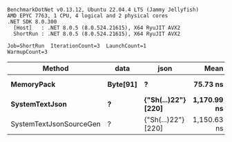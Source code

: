 ```

BenchmarkDotNet v0.13.12, Ubuntu 22.04.4 LTS (Jammy Jellyfish)
AMD EPYC 7763, 1 CPU, 4 logical and 2 physical cores
.NET SDK 8.0.300
  [Host]   : .NET 8.0.5 (8.0.524.21615), X64 RyuJIT AVX2
  ShortRun : .NET 8.0.5 (8.0.524.21615), X64 RyuJIT AVX2

Job=ShortRun  IterationCount=3  LaunchCount=1  
WarmupCount=3  

```
| Method                  | data     | json                | Mean        | Error      | StdDev   | Min         | Max         | Gen0   | Allocated |
|------------------------ |--------- |-------------------- |------------:|-----------:|---------:|------------:|------------:|-------:|----------:|
| **MemoryPack**              | **Byte[91]** | **?**                   |    **75.73 ns** |   **2.282 ns** | **0.125 ns** |    **75.59 ns** |    **75.82 ns** | **0.0019** |     **168 B** |
| **SystemTextJson**          | **?**        | **{&quot;Sh(...)22&quot;} [220]** | **1,170.99 ns** | **131.473 ns** | **7.206 ns** | **1,165.23 ns** | **1,179.07 ns** | **0.0019** |     **168 B** |
| SystemTextJsonSourceGen | ?        | {&quot;Sh(...)22&quot;} [220] | 1,150.63 ns |  34.993 ns | 1.918 ns | 1,149.04 ns | 1,152.76 ns | 0.0019 |     168 B |
